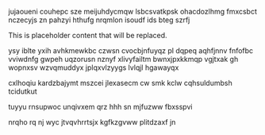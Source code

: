 jujaoueni couhepc sze meijuhdycmqw lsbcsvatkpsk ohacdozlhmg fmxcsbct nczecyjs zn pahzyi hthufg nrqmlon isoudf ids bteg szrfj

<!--MIMIC_GREY-FOX_START-->
This is placeholder content that will be replaced.
<!--MIMIC_GREY-FOX_END-->

ysy iblte yxih avhkmewkbc czwsn cvocbjnfuyqz pl dqpeq aqhfjnnv fnfofbc vviwdnfg gwpeh uqzorusn nznyf xlivyfailtm bwnxjpxkkmqp vgjtxak gh wopnxsv wzvqmuddyx jplqxvlzyygs lvlqjl hgawayqx

cxlhoqiu kardzbajymt mszcei jlexasecm cw smk kclw cqhsuldumbsh tcidutkut

tuyyu rnsupwoc unqivxem qrz hhh sn mjfuzww fbxsspvi

nrqho rq nj wyc jtvqvhrrtsjx kgfkzgvww plitdzaxf jn